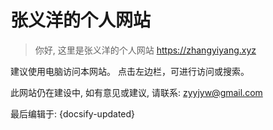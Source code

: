 # 张义洋的个人网站
<!-- 你终于爬过来了, 欢迎你! -->
> 你好, 这里是张义洋的个人网站 https://zhangyiyang.xyz
<!-- > ![img](climb.gif) -->
<!-- > [cli2mb](ad.mp4 ':include :type=video width=100% height=400px') -->
<!-- [cinwell website](https://cinwell.com ':include :type=iframe width=100%') -->
<!-- > 你想怎么爬? 请在左下方边栏内选择。 -->

建议使用电脑访问本网站。
点击左边栏，可进行访问或搜索。  

此网站仍在建设中, 如有意见或建议, 请联系: zyyjyw@gmail.com


  
<!-- ![logo](icon.svg ':size=100') -->
  
  
  






最后编辑于: {docsify-updated}
